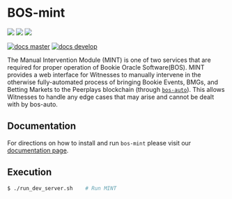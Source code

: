 # BOS-mint

![](https://img.shields.io/pypi/v/bos-mint.svg?style=for-the-badge)
![](https://img.shields.io/github/downloads/pbsa/bos-mint/total.svg?style=for-the-badge)
![](https://img.shields.io/pypi/pyversions/bos-mint.svg?style=for-the-badge)

[![docs master](https://readthedocs.org/projects/bos-mint/badge/?version=latest)](http://bos-mint.rtfd.io/en/latest/)
[![docs develop](https://readthedocs.org/projects/bos-mint/badge/?version=develop)](http://bos-mint.rtfd.io/en/develop/)

The Manual Intervention Module (MINT) is one of two services that are required for proper operation of Bookie Oracle Software(BOS). MINT provides a web interface for Witnesses to manually intervene in the otherwise fully-automated process of bringing Bookie Events, BMGs, and Betting Markets to the Peerplays blockchain (through [`bos-auto`](https://github.com/PBSA/bos-auto)). This allows Witnesses to handle any edge cases that may arise and cannot be dealt with by bos-auto.

## Documentation
For directions on how to install and run `bos-mint` please visit our [documentation page](http://bos-mint.readthedocs.io/en/master/installation.html).

## Execution
```bash
$ ./run_dev_server.sh    # Run MINT
```
